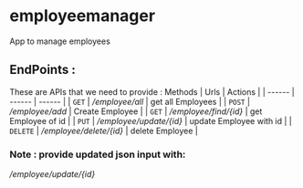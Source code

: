 # employeemanager
App to manage employees
## EndPoints :
These are APIs that we need to provide :
Methods | Urls | Actions |
| ------ | ------ | ------ |
| `GET` | _/employee/all_ |  get all Employees  |
| `POST` | _/employee/add_ | Create Employee |
| `GET` | _/employee/find/{id}_ | get Employee of id |
| `PUT` | _/employee/update/{id}_ | update Employee with id |
| `DELETE` | _/employee/delete/{id}_ | delete Employee |

### Note : provide updated json input with: 
_/employee/update/{id}_
